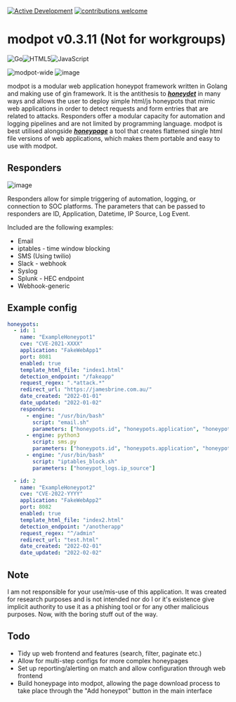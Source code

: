 [![Active Development](https://img.shields.io/badge/Maintenance%20Level-Actively%20Developed-brightgreen.svg)](https://gist.github.com/cheerfulstoic/d107229326a01ff0f333a1d3476e068d)
[![contributions welcome](https://img.shields.io/badge/contributions-welcome-brightgreen.svg?style=flat)](https://github.com/dwyl/esta/issues)

# modpot v0.3.11 (Not for workgroups)
![Go](https://img.shields.io/badge/go-%2300ADD8.svg?style=for-the-badge&logo=go&logoColor=white)![HTML5](https://img.shields.io/badge/html5-%23E34F26.svg?style=for-the-badge&logo=html5&logoColor=white)![JavaScript](https://img.shields.io/badge/javascript-%23323330.svg?style=for-the-badge&logo=javascript&logoColor=%23F7DF1E)

![modpot-wide](https://github.com/referefref/modpot/assets/56499429/409d59b0-9e14-45f7-abdc-abe721e0e678)
![image](https://github.com/referefref/modpot/assets/56499429/f13d4e39-becd-48da-aee1-29e21b921ce4)

modpot is a modular web application honeypot framework written in Golang and making use of gin framework.
It is the antithesis to [***honeydet***](https://github.com/referefref/honeydet) in many ways and allows the user to deploy simple html/js honeypots that mimic web applications in order to detect requests and form entries that are related to attacks. Responders offer a modular capacity for automation and logging pipelines and are not limited by programming language.
modpot is best utilised alongside [***honeypage***](https://github.com/referefref/honeypage) a tool that creates flattened single html file versions of web applications, which makes them portable and easy to use with modpot.

## Responders
![image](https://github.com/referefref/modpot/assets/56499429/c0f09791-3ebc-4159-b47e-a1669485f29d)

Responders allow for simple triggering of automation, logging, or connection to SOC platforms. 
The parameters that can be passed to responders are ID, Application, Datetime, IP Source, Log Event.

Included are the following examples:
* Email
* iptables - time window blocking
* SMS (Using twilio)
* Slack - webhook
* Syslog
* Splunk - HEC endpoint
* Webhook-generic

## Example config
```yaml
honeypots:
  - id: 1
    name: "ExampleHoneypot1"
    cve: "CVE-2021-XXXX"
    application: "FakeWebApp1"
    port: 8081
    enabled: true
    template_html_file: "index1.html"
    detection_endpoint: "/fakeapp"
    request_regex: ".*attack.*"
    redirect_url: "https://jamesbrine.com.au/"
    date_created: "2022-01-01"
    date_updated: "2022-01-02"
    responders:
      - engine: "/usr/bin/bash"
        script: "email.sh"
        parameters: ["honeypots.id", "honeypots.application", "honeypot_logs.datetime", "honeypot_logs.ip_source", "honeypot_logs.log_event"]
      - engine: python3
        script: sms.py
        parameters: ["honeypots.id", "honeypots.application", "honeypot_logs.datetime", "honeypot_logs.ip_source", "honeypot_logs.log_event"]
      - engine: "/usr/bin/bash"
        script: "iptables_block.sh"
        parameters: ["honeypot_logs.ip_source"]

  - id: 2
    name: "ExampleHoneypot2"
    cve: "CVE-2022-YYYY"
    application: "FakeWebApp2"
    port: 8082
    enabled: true
    template_html_file: "index2.html"
    detection_endpoint: "/anotherapp"
    request_regex: "^/admin"
    redirect_url: "test.html"
    date_created: "2022-02-01"
    date_updated: "2022-02-02"
```

## Note
I am not responsible for your use/mis-use of this application. It was created for research purposes and is not intended nor do I or it's existence give implicit authority to use it as a phishing tool or for any other malicious purposes. Now, with the boring stuff out of the way.

## Todo
* Tidy up web frontend and features (search, filter, paginate etc.)
* Allow for multi-step configs for more complex honeypages
* Set up reporting/alerting on match and allow configuration through web frontend
* Build honeypage into modpot, allowing the page download process to take place through the "Add honeypot" button in the main interface
